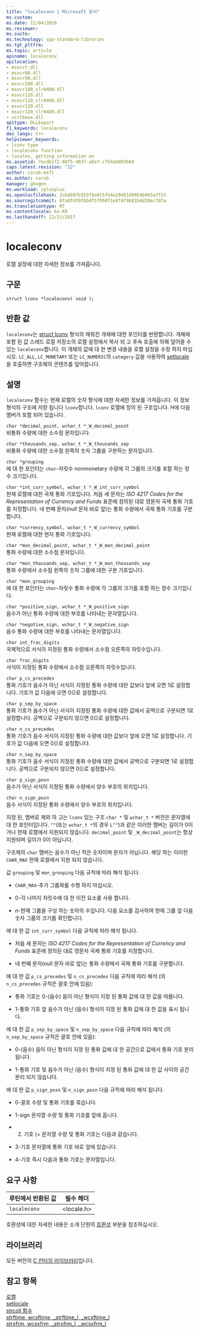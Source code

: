 ```yaml
---
title: "localeconv | Microsoft 문서"
ms.custom: 
ms.date: 11/04/2016
ms.reviewer: 
ms.suite: 
ms.technology: cpp-standard-libraries
ms.tgt_pltfrm: 
ms.topic: article
apiname: localeconv
apilocation:
- msvcrt.dll
- msvcr80.dll
- msvcr90.dll
- msvcr100.dll
- msvcr100_clr0400.dll
- msvcr110.dll
- msvcr110_clr0400.dll
- msvcr120.dll
- msvcr120_clr0400.dll
- ucrtbase.dll
apitype: DLLExport
f1_keywords: localeconv
dev_langs: C++
helpviewer_keywords:
- lconv type
- localeconv function
- locales, getting information on
ms.assetid: 7ecdb1f2-88f5-4037-a0e7-c754ab003660
caps.latest.revision: "12"
author: corob-msft
ms.author: corob
manager: ghogen
ms.workload: cplusplus
ms.openlocfilehash: 2cbd897b353f8a915fb4a29d61d0954b9b5a7f53
ms.sourcegitcommit: 8fa8fdf0fbb4f57950f1e8f4f9b81b4d39ec7d7a
ms.translationtype: MT
ms.contentlocale: ko-KR
ms.lasthandoff: 12/21/2017
---
```

# <a name="localeconv"></a>localeconv
로캘 설정에 대한 자세한 정보를 가져옵니다.  
  
## <a name="syntax"></a>구문  
  
```  
struct lconv *localeconv( void );  
```  
  
## <a name="return-value"></a>반환 값  
 `localeconv`는 [struct lconv](../../c-runtime-library/standard-types.md) 형식의 채워진 개체에 대한 포인터를 반환합니다. 개체에 포함 된 값 스레드 로컬 저장소의 로캘 설정에서 복사 되 고 후속 호출에 의해 덮어쓸 수 있는 `localeconv`합니다. 이 개체의 값에 대 한 변경 내용을 로캘 설정을 수정 하지 마십시오. `LC_ALL`, `LC_MONETARY` 또는 `LC_NUMERIC`의 `category` 값을 사용하여 [setlocale](../../c-runtime-library/reference/setlocale-wsetlocale.md)을 호출하면 구조체의 콘텐츠를 덮어씁니다.  
  
## <a name="remarks"></a>설명  
 `localeconv` 함수는 현재 로캘의 숫자 형식에 대한 자세한 정보를 가져옵니다. 이 정보 형식의 구조에 저장 됩니다 `lconv`합니다. `lconv` 로캘에 정의 된 구조입니다. H에 다음 멤버가 포함 되어 있습니다.  
  
 `char *decimal_point, wchar_t *_W_decimal_point`  
 비통화 수량에 대한 소수점 문자입니다.  
  
 `char *thousands_sep, wchar_t *_W_thousands_sep`  
 비통화 수량에 대한 소수점 왼쪽의 숫자 그룹을 구분하는 문자입니다.  
  
 `char *grouping`  
 에 대 한 포인터는 `char`-자릿수 nonmonetary 수량에 각 그룹의 크기를 포함 하는 정수 크기입니다.  
  
 `char *int_curr_symbol, wchar_t *_W_int_curr_symbol`  
 현재 로캘에 대한 국제 통화 기호입니다. 처음 세 문자는 *ISO 4217 Codes for the Representation of Currency and Funds* 표준에 정의된 대로 영문자 국제 통화 기호를 지정합니다. 네 번째 문자(null 문자 바로 앞)는 통화 수량에서 국제 통화 기호를 구분합니다.  
  
 `char *currency_symbol, wchar_t *_W_currency_symbol`  
 현재 로캘에 대한 현지 통화 기호입니다.  
  
 `char *mon_decimal_point, wchar_t *_W_mon_decimal_point`  
 통화 수량에 대한 소수점 문자입니다.  
  
 `char *mon_thousands_sep, wchar_t *_W_mon_thousands_sep`  
 통화 수량에서 소수점 왼쪽의 숫자 그룹에 대한 구분 기호입니다.  
  
 `char *mon_grouping`  
 에 대 한 포인터는 `char`-자릿수 통화 수량에 각 그룹의 크기를 포함 하는 정수 크기입니다.  
  
 `char *positive_sign, wchar_t *_W_positive_sign`  
 음수가 아닌 통화 수량에 대한 부호를 나타내는 문자열입니다.  
  
 `char *negative_sign, wchar_t *_W_negative_sign`  
 음수 통화 수량에 대한 부호를 나타내는 문자열입니다.  
  
 `char int_frac_digits`  
 국제적으로 서식이 지정된 통화 수량에서 소수점 오른쪽의 자릿수입니다.  
  
 `char frac_digits`  
 서식이 지정된 통화 수량에서 소수점 오른쪽의 자릿수입니다.  
  
 `char p_cs_precedes`  
 통화 기호가 음수가 아닌 서식이 지정된 통화 수량에 대한 값보다 앞에 오면 1로 설정합니다. 기호가 값 다음에 오면 0으로 설정합니다.  
  
 `char p_sep_by_space`  
 통화 기호가 음수가 아닌 서식이 지정된 통화 수량에 대한 값에서 공백으로 구분되면 1로 설정합니다. 공백으로 구분되지 않으면 0으로 설정합니다.  
  
 `char n_cs_precedes`  
 통화 기호가 음수 서식이 지정된 통화 수량에 대한 값보다 앞에 오면 1로 설정합니다. 기호가 값 다음에 오면 0으로 설정합니다.  
  
 `char n_sep_by_space`  
 통화 기호가 음수 서식이 지정된 통화 수량에 대한 값에서 공백으로 구분되면 1로 설정합니다. 공백으로 구분되지 않으면 0으로 설정합니다.  
  
 `char p_sign_posn`  
 음수가 아닌 서식이 지정된 통화 수량에서 양수 부호의 위치입니다.  
  
 `char n_sign_posn`  
 음수 서식이 지정된 통화 수량에서 양수 부호의 위치입니다.  
  
지정 된, 멤버로 제외 하 고는 `lconv` 있는 구조 `char *` 및 `wchar_t *` 버전은 문자열에 대 한 포인터입니다. `""`(또는 `wchar_t *`의 경우 `L""`)과 같은 이러한 멤버는 길이가 0이거나 현재 로캘에서 지원되지 않습니다. `decimal_point` 및 `_W_decimal_point`는 항상 지원되며 길이가 0이 아닙니다.  
  
구조체의 `char` 멤버는 음수가 아닌 작은 숫자이며 문자가 아닙니다. 해당 하는 이러한 `CHAR_MAX` 현재 로컬에서 지원 되지 않습니다.  
  
값 `grouping` 및 `mon_grouping` 다음 규칙에 따라 해석 됩니다.  
  
- `CHAR_MAX`-추가 그룹화를 수행 하지 마십시오.  
  
- 0-각 나머지 자릿수에 대 한 이전 요소를 사용 합니다.  
  
- *n*-현재 그룹을 구성 하는 숫자의 수입니다. 다음 요소를 검사하여 현재 그룹 앞 다음 숫자 그룹의 크기를 확인합니다.  
  
에 대 한 값 `int_curr_symbol` 다음 규칙에 따라 해석 됩니다.  
  
-   처음 세 문자는 *ISO 4217 Codes for the Representation of Currency and Funds* 표준에 정의된 대로 영문자 국제 통화 기호를 지정합니다.  
  
-   네 번째 문자(null 문자 바로 앞)는 통화 수량에서 국제 통화 기호를 구분합니다.  
  
에 대 한 값 `p_cs_precedes` 및 `n_cs_precedes` 다음 규칙에 따라 해석 (의 `n_cs_precedes` 규칙은 괄호 안에 있음):  
  
- 통화 기호는 0-(음수) 음이 아닌 형식이 지정 된 통화 값에 대 한 값을 따릅니다.  
  
- 1-통화 기호 앞 음수가 아닌 (음수) 형식이 지정 된 통화 값에 대 한 값을 표시 됩니다.  
  
에 대 한 값 `p_sep_by_space` 및 `n_sep_by_space` 다음 규칙에 따라 해석 (의 `n_sep_by_space` 규칙은 괄호 안에 있음):  
  
- 0-(음수) 음이 아닌 형식이 지정 된 통화 값에 대 한 공간으로 값에서 통화 기호 분리 됩니다.  
  
- 1-통화 기호 및 음수가 아닌 (음수) 형식이 지정 된 통화 값에 대 한 값 사이의 공간 분리 되지 않습니다.  
  
에 대 한 값 `p_sign_posn` 및 `n_sign_posn` 다음 규칙에 따라 해석 됩니다.  
  
- 0-괄호 수량 및 통화 기호를 묶습니다.  
  
- 1-sign 문자열 수량 및 통화 기호를 앞에 옵니다.  
  
- 2) 기호 (+ 문자열 수량 및 통화 기호는 다음과 같습니다.  
  
- 3-기호 문자열에 통화 기호 바로 앞에 있습니다.  
  
- 4-기호 즉시 다음과 통화 기호는 문자열입니다.  
  
## <a name="requirements"></a>요구 사항  
  
|루틴에서 반환된 값|필수 헤더|  
|-------------|---------------------|  
|`localeconv`|\<locale.h>|  
  
 호환성에 대한 자세한 내용은 소개 단원의 [호환성](../../c-runtime-library/compatibility.md) 부분을 참조하십시오.  
  
## <a name="libraries"></a>라이브러리  
 모든 버전의 [C 런타임 라이브러리](../../c-runtime-library/crt-library-features.md)입니다.  
  
## <a name="see-also"></a>참고 항목  
 [로캘](../../c-runtime-library/locale.md)   
 [setlocale](../../preprocessor/setlocale.md)   
 [strcoll 함수](../../c-runtime-library/strcoll-functions.md)   
 [strftime, wcsftime, _strftime_l, _wcsftime_l](../../c-runtime-library/reference/strftime-wcsftime-strftime-l-wcsftime-l.md)   
 [strxfrm, wcsxfrm, _strxfrm_l, _wcsxfrm_l](../../c-runtime-library/reference/strxfrm-wcsxfrm-strxfrm-l-wcsxfrm-l.md)